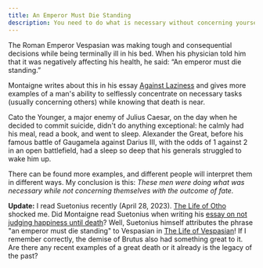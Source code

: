 ```yaml
---
title: An Emperor Must Die Standing
description: You need to do what is necessary without concerning yourself with the outcome of fate.
---
```


The Roman Emperor Vespasian was making tough and consequential decisions while being terminally ill in his bed. When his physician told him that it was negatively affecting his health, he said: “An emperor must die standing.”

Montaigne writes about this in his essay [Against Laziness](https://hyperessays.net/essays/against-laziness/) and gives more examples of a man's ability to selflessly concentrate on necessary tasks (usually concerning others) while knowing that death is near.

Cato the Younger, a major enemy of Julius Caesar, on the day when he decided to commit suicide, didn't do anything exceptional: he calmly had his meal, read a book, and went to sleep. Alexander the Great, before his famous battle of Gaugamela against Darius III, with the odds of 1 against 2 in an open battlefield, had a sleep so deep that his generals struggled to wake him up.

There can be found more examples, and different people will interpret them in different ways. My conclusion is this: _These men were doing what was necessary while not concerning themselves with the outcome of fate._

**Update:** I read Suetonius recently (April 28, 2023). [The Life of Otho](http://penelope.uchicago.edu/Thayer/E/Roman/Texts/Suetonius/12Caesars/Otho*.html) shocked me. Did Montaigne read Suetonius when writing his [essay on not judging happiness until death](https://hyperessays.net/cotton/book/I/chapter/18/)? Well, Suetonius himself attributes the phrase "an emperor must die standing" to Vespasian in [The Life of Vespasian](http://penelope.uchicago.edu/Thayer/E/Roman/Texts/Suetonius/12Caesars/Vespasian*.html)! If I remember correctly, the demise of Brutus also had something great to it. Are there any recent examples of a great death or it already is the legacy of the past?